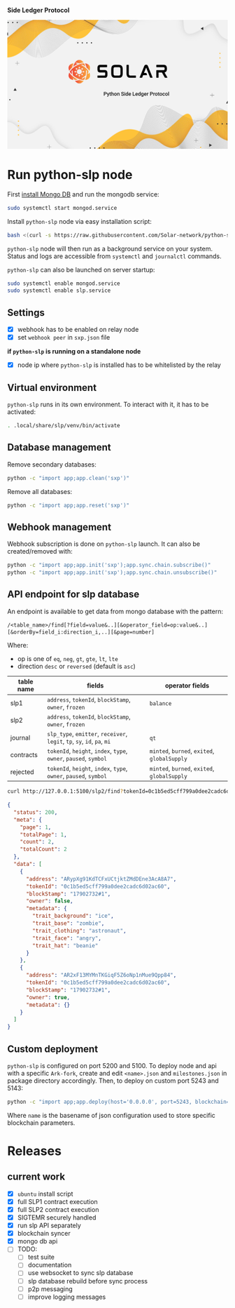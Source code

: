 **Side Ledger Protocol**

<p align="center">
	<img src="./banner.jpg?sanitize=true" />
</p>

# Run python-slp node

First [install Mongo DB](https://docs.mongodb.com/manual/tutorial/#installation) and run the mongodb service:

```sh
sudo systemctl start mongod.service
```

Install `python-slp` node via easy installation script:

```sh
bash <(curl -s https://raw.githubusercontent.com/Solar-network/python-slp/sxp-devnet/slp-install.sh)
```

`python-slp` node will then run as a background service on your system. Status and logs are accessible from `systemctl` and `journalctl` commands.

`python-slp` can also be launched on server startup:

```sh
sudo systemctl enable mongod.service
sudo systemctl enable slp.service
```

## Settings

  * [x] webhook has to be enabled on relay node
  * [x] set `webhook peer` in `sxp.json` file

**if `python-slp` is running on a standalone node**

  * [x] node ip where `python-slp` is installed has to be whitelisted by the relay

## Virtual environment

`python-slp` runs in its own environment. To interact with it, it has to be activated:

```sh
. .local/share/slp/venv/bin/activate
```

## Database management

Remove secondary databases:

```sh
python -c "import app;app.clean('sxp')"
```

Remove all databases:

```sh
python -c "import app;app.reset('sxp')"
```

## Webhook management

Webhook subscription is done on `python-slp` launch. It can also be created/removed with:

```sh
python -c "import app;app.init('sxp');app.sync.chain.subscribe()"
python -c "import app;app.init('sxp');app.sync.chain.unsubscribe()"
```

## API endpoint for slp database

An endpoint is available to get data from mongo database with the pattern:

```
/<table_name>/find[?field=value&..][&operator_field=op:value&..][&orderBy=field_i:direction_i,..][&page=number]
```

Where:
  - op is one of `eq`, `neg`, `gt`, `gte`, `lt`, `lte`
  - direction `desc` or `reversed` (default is `asc`)

table name|fields|operator fields
-|-|-
slp1|`address`, `tokenId`, `blockStamp`, `owner`, `frozen`|`balance`
slp2|`address`, `tokenId`, `blockStamp`, `owner`, `frozen`
journal|`slp_type`, `emitter`, `receiver`, `legit`, `tp`, `sy`, `id`, `pa`, `mi`|`qt`
contracts|`tokenId`, `height`, `index`, `type`, `owner`, `paused`, `symbol`|`minted`, `burned`, `exited`, `globalSupply`
rejected|`tokenId`, `height`, `index`, `type`, `owner`, `paused`, `symbol`|`minted`, `burned`, `exited`, `globalSupply`

```bash
curl http://127.0.0.1:5100/slp2/find?tokenId=0c1b5ed5cff799a0dee2cadc6d02ac60
```
```json
{
  "status": 200,
  "meta": {
    "page": 1,
    "totalPage": 1,
    "count": 2,
    "totalCount": 2
  },
  "data": [
    {
      "address": "ARypXg91KdTCFxUCtjktZMdDEne3AcA8A7",
      "tokenId": "0c1b5ed5cff799a0dee2cadc6d02ac60",
      "blockStamp": "17902732#1",
      "owner": false,
      "metadata": {
        "trait_background": "ice",
        "trait_base": "zombie",
        "trait_clothing": "astronaut",
        "trait_face": "angry",
        "trait_hat": "beanie"
      }
    },
    {
      "address": "AR2xF13MYMnTKGiqF5Z6oNp1nMue9Qpp84",
      "tokenId": "0c1b5ed5cff799a0dee2cadc6d02ac60",
      "blockStamp": "17902732#1",
      "owner": true,
      "metadata": {}
    }
  ]
}
```

## Custom deployment

`python-slp` is configured on port 5200 and 5100. To deploy node and api with a specific `Ark-fork`, create and edit `<name>.json` and `milestones.json` in package directory accordingly. Then, to deploy on custom port 5243 and 5143:

```sh
python -c "import app;app.deploy(host='0.0.0.0', port=5243, blockchain='name')"
```

Where `name` is the basename of json configuration used to store specific blockchain parameters.

# Releases

## current work
  - [x] `ubuntu` install script
  - [x] full SLP1 contract execution
  - [x] full SLP2 contract execution
  - [x] SIGTEMR securely handled
  - [x] run slp API separately
  - [x] blockchain syncer
  - [x] mongo db api
  - [ ] TODO:
    - [ ] test suite
    - [ ] documentation
    - [ ] use websocket to sync slp database
    - [ ] slp database rebuild before sync process
    - [ ] p2p messaging
    - [ ] improve logging messages
